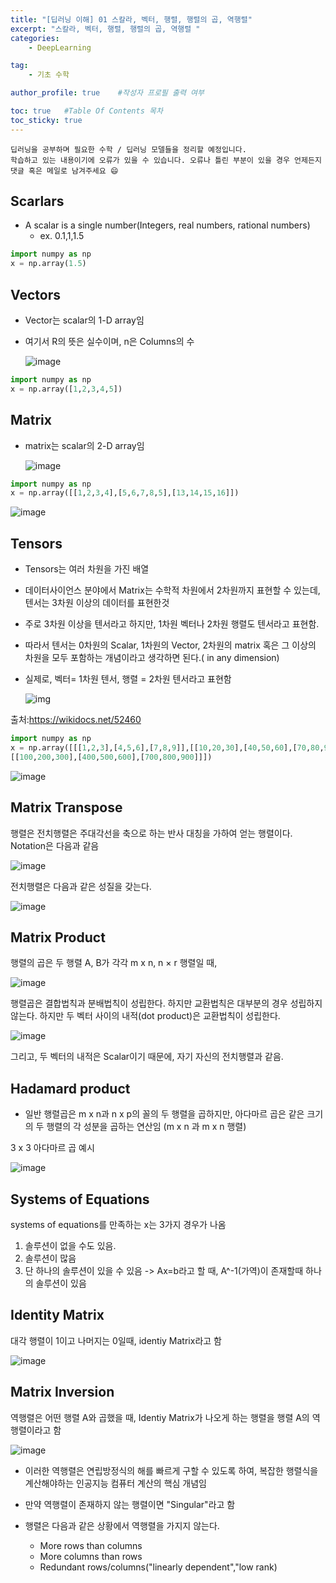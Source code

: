 ```yaml
---
title: "[딥러닝 이해] 01 스칼라, 벡터, 행렬, 행렬의 곱, 역행렬"
excerpt: "스칼라, 벡터, 행렬, 행렬의 곱, 역행렬 "
categories:
    - DeepLearning

tag:
    - 기초 수학

author_profile: true    #작성자 프로필 출력 여부

toc: true   #Table Of Contents 목차 
toc_sticky: true
---
```


```
딥러닝을 공부하며 필요한 수학 / 딥러닝 모델들을 정리할 예정입니다. 
학습하고 있는 내용이기에 오류가 있을 수 있습니다. 오류나 틀린 부분이 있을 경우 언제든지 댓글 혹은 메일로 남겨주세요 😄
```

## Scarlars 

- A scalar is a single number(Integers, real numbers, rational numbers)
  - ex. 0.1,1,1.5

```python
import numpy as np
x = np.array(1.5)
```

## Vectors

- Vector는 scalar의 1-D array임

- 여기서 R의 뜻은 실수이며, n은 Columns의 수

  ![image](https://user-images.githubusercontent.com/81638919/162995906-a1918d7c-afbe-4b2c-acc5-5fa5477f9501.png)


```python
import numpy as np
x = np.array([1,2,3,4,5])
```

## Matrix

- matrix는 scalar의 2-D array임

  ![image](https://user-images.githubusercontent.com/81638919/162996012-2fb2c147-d0e9-4080-b0e5-d416edcaeb9b.png)

```python
import numpy as np
x = np.array([[1,2,3,4],[5,6,7,8,5],[13,14,15,16]])
```

![image](https://user-images.githubusercontent.com/81638919/162996091-9763fb5a-0946-4798-9d30-81adc99ba8d9.png)

## Tensors

- Tensors는 여러 차원을 가진 배열

- 데이터사이언스 분야에서 Matrix는 수학적 차원에서 2차원까지 표현할 수 있는데, 텐서는 3차원 이상의 데이터를 표현한것

- 주로 3차원 이상을 텐서라고 하지만, 1차원 벡터나 2차원 행렬도 텐서라고 표현함. 

- 따라서 텐서는 0차원의 Scalar, 1차원의 Vector, 2차원의 matrix 혹은 그 이상의 차원을 모두 포함하는 개념이라고 생각하면 된다.( in any dimension)

- 실제로, 벡터= 1차원 텐서, 행렬 = 2차원 텐서라고 표현함

  ![img](https://wikidocs.net/images/page/52460/tensor1.PNG)

출처:https://wikidocs.net/52460

```python
import numpy as np
x = np.array([[[1,2,3],[4,5,6],[7,8,9]],[[10,20,30],[40,50,60],[70,80,90]],
[[100,200,300],[400,500,600],[700,800,900]]])
```

  ![image](https://user-images.githubusercontent.com/81638919/162996224-e9259ba2-75ed-4924-a927-35a577dd00b6.png)


## Matrix Transpose

행렬은 전치행렬은 주대각선을 축으로 하는 반사 대칭을 가하여 얻는 행렬이다. Notation은 다음과 같음

![image](https://user-images.githubusercontent.com/81638919/162996280-cd28080b-d2ef-4b81-b498-0c19c5a00583.png)


전치행렬은 다음과 같은 성질을 갖는다.

![image](https://user-images.githubusercontent.com/81638919/162996331-93f68399-136e-4679-992b-bdfbb41d8102.png)


## Matrix Product

행렬의 곱은 두 행렬 A, B가 각각 m x n, n × r 행렬일 때, 

![image](https://user-images.githubusercontent.com/81638919/162996412-7786caaf-5d7c-4a75-bf78-fdd47e7d240c.png)

행렬곱은 결합법칙과 분배법칙이 성립한다. 하지만 교환법칙은 대부분의 경우 성립하지 않는다. 하지만 두 벡터 사이의 내적(dot product)은 교환법칙이 성립한다.

![image](https://user-images.githubusercontent.com/81638919/162996481-c17da3ab-47d2-4799-b1e7-80e28d316132.png)

그리고, 두 벡터의 내적은 Scalar이기 때문에, 자기 자신의 전치행렬과 같음.

## Hadamard product

- 일반 행렬곱은  m x n과 n x p의 꼴의 두 행렬을 곱하지만, 아다마르 곱은 같은 크기의 두 행렬의 각 성분을 곱하는 연산임 (m x n 과 m x n 행렬)

3 x 3 아다마르 곱 예시

![image](https://user-images.githubusercontent.com/81638919/162996530-32cccba1-b79c-4b84-89e2-280b4520361f.png)


## Systems of Equations

systems of equations를 만족하는 x는 3가지 경우가 나옴

1) 솔루션이 없을 수도 있음.
2) 솔루션이 많음
3) 단 하나의 솔루션이 있을 수 있음
    -> Ax=b라고 할 때, A^-1(가역)이 존재할때 하나의 솔루션이 있음

## Identity Matrix

대각 행렬이 1이고 나머지는 0일때, identiy Matrix라고 함

![image](https://user-images.githubusercontent.com/81638919/162996603-0189ade6-93c8-4ed3-b706-a9ae7340d2d6.png)

## Matrix Inversion

역행렬은 어떤 행렬 A와 곱했을 때, Identiy Matrix가 나오게 하는 행렬을 행렬 A의 역행렬이라고 함

![image](https://user-images.githubusercontent.com/81638919/162996659-7e9ca30a-91d6-42a1-879e-a8a90f4b509f.png)

- 이러한 역행렬은 연립방정식의 해를 빠르게 구할 수 있도록 하여, 복잡한 행렬식을 계산해야하는 인공지능 컴퓨터 계산의 핵심 개념임

- 만약 역행렬이 존재하지 않는 행렬이면 "Singular"라고 함
- 행렬은 다음과 같은 상황에서 역행렬을 가지지 않는다.
  - More rows than columns
  - More columns than rows
  - Redundant rows/columns("linearly dependent","low rank)
